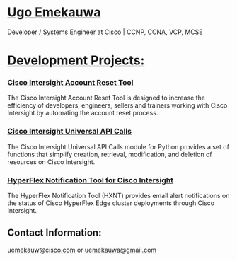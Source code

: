# [Ugo Emekauwa](https://www.linkedin.com/in/uemekauwa)
Developer / Systems Engineer at Cisco | CCNP, CCNA, VCP, MCSE

# [Development Projects:](https://github.com/ugo-emekauwa)
### [Cisco Intersight Account Reset Tool](https://ugo-emekauwa.github.io/intersight-account-reset-tool/)
The Cisco Intersight Account Reset Tool is designed to increase the efficiency of developers, engineers, sellers and trainers working with Cisco Intersight by automating the account reset process.

### [Cisco Intersight Universal API Calls](https://ugo-emekauwa.github.io/intersight-universal-api-calls/)
The Cisco Intersight Universal API Calls module for Python provides a set of functions that simplify creation, retrieval, modification, and deletion of resources on Cisco Intersight.

### [HyperFlex Notification Tool for Cisco Intersight](https://ugo-emekauwa.github.io/hyperflex-notification-tool/)
The HyperFlex Notification Tool (HXNT) provides email alert notifications on the status of Cisco HyperFlex Edge cluster deployments through Cisco Intersight.

## Contact Information:
uemekauw@cisco.com or uemekauwa@gmail.com
